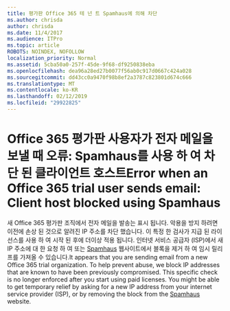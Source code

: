 ```yaml
---
title: 평가판 Office 365 테 넌 트 Spamhaus에 의해 차단
ms.author: chrisda
author: chrisda
ms.date: 11/4/2017
ms.audience: ITPro
ms.topic: article
ROBOTS: NOINDEX, NOFOLLOW
localization_priority: Normal
ms.assetid: 5cba50a0-257f-45de-9f68-df9250838eba
ms.openlocfilehash: dea96a28ed27b0077f56ab0c917d0667c424a028
ms.sourcegitcommit: dd43cc0a9470f98b8ef2a3787c823801d674c666
ms.translationtype: MT
ms.contentlocale: ko-KR
ms.lasthandoff: 02/12/2019
ms.locfileid: "29922825"
---
```

# <a name="error-when-an-office-365-trial-user-sends-email-client-host-blocked-using-spamhaus"></a><span data-ttu-id="e0603-102">Office 365 평가판 사용자가 전자 메일을 보낼 때 오류: Spamhaus를 사용 하 여 차단 된 클라이언트 호스트</span><span class="sxs-lookup"><span data-stu-id="e0603-102">Error when an Office 365 trial user sends email: Client host blocked using Spamhaus</span></span>

<span data-ttu-id="e0603-p101">새 Office 365 평가판 조직에서 전자 메일을 발송는 표시 됩니다. 악용을 방지 하려면 이전에 손상 된 것으로 알려진 IP 주소를 차단 했습니다. 이 특정 한 검사가 지급 된 라이선스를 사용 하 여 시작 된 후에 더이상 적용 됩니다. 인터넷 서비스 공급자 (ISP)에서 새 IP 주소에 대 한 요청 하 여 또는 [Spamhaus](https://go.microsoft.com/fwlink/p/?linkid=123245) 웹사이트에서 블록을 제거 하 여 임시 릴리프를 가져올 수 있습니다.</span><span class="sxs-lookup"><span data-stu-id="e0603-p101">It appears that you are sending email from a new Office 365 trial organization. To help prevent abuse, we block IP addresses that are known to have been previously compromised. This specific check is no longer enforced after you start using paid licenses. You might be able to get temporary relief by asking for a new IP address from your internet service provider (ISP), or by removing the block from the [Spamhaus](https://go.microsoft.com/fwlink/p/?linkid=123245) website.</span></span> 
  

